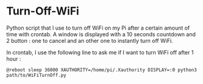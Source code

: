 # Turn-Off-WiFi
Python script that I use to turn off WiFi on my Pi after a certain amount of time with crontab. A window is displayed with a 10 seconds countdown and 2 button : one to cancel and an other one to instantly turn off WiFi.

In crontab, I use the following line to ask me if I want to turn WiFi off after 1 hour : 
```
@reboot sleep 36000 XAUTHORITY=/home/pi/.Xauthority DISPLAY=:0 python3 path/to/WiFiTurnOff.py
